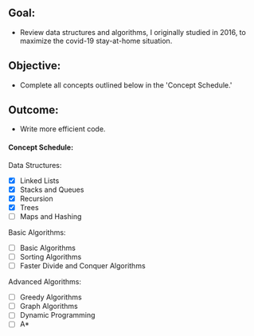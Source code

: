## Goal:
- Review data structures and algorithms, I originally studied in 2016, to maximize the covid-19 stay-at-home situation.
## Objective:
- Complete all concepts outlined below in the 'Concept Schedule.'
## Outcome:
- Write more efficient code.

#### Concept Schedule:
Data Structures:
- [x] Linked Lists
- [x] Stacks and Queues
- [x] Recursion
- [x] Trees
- [ ] Maps and Hashing

Basic Algorithms:
- [ ] Basic Algorithms
- [ ] Sorting Algorithms
- [ ] Faster Divide and Conquer Algorithms

Advanced Algorithms:
- [ ] Greedy Algorithms
- [ ] Graph Algorithms
- [ ] Dynamic Programming
- [ ] A*